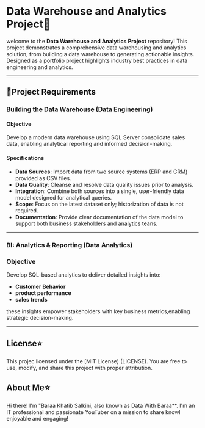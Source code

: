 # Data Warehouse and Analytics Project🚀

welcome to the **Data Warehouse and Analytics Project** repository!
This project demonstrates a comprehensive data warehousing and analytics solution, from building a data warehouse to generating actionable insights. Designed as a portfolio project highlights industry best practices in data engineering and analytics.

---

## 🚀Project Requirements

### Building the Data Warehouse (Data Engineering)

#### Objective
Develop a modern data warehouse using SQL Server consolidate sales data, enabling analytical reporting and informed decision-making.

#### Specifications
- **Data Sources**: Import data from twe source systems (ERP and CRM) provided as CSV files.
- **Data Quality**: Cleanse and resolve data quality issues prior to analysis.
- **Integration**: Combine both sources into a single, user-friendly data model designed for analytical queries.
- **Scope**: Focus on the latest dataset only; historization of data is not required.
- **Documentation**: Provide clear documentation of the data model to support both business stakeholders and analytics teans.

---

### BI: Analytics & Reporting (Data Analytics)

### Objective
Develop SQL-based analytics to deliver detailed insights into:
- **Customer Behavior**
- **product performance**
- **sales trends**

these insights empower stakeholders with key business metrics,enabling strategic decision-making.

---

## License⭐
 This projec licensed under the [MIT License) (LICENSE). You are free to use, modify, and share this project with proper attribution.

## About Me⭐
 Hi there! I'm "Baraa Khatib Salkini, also known as Data With Baraa**. I'm an IT professional and passionate YouTuber on a mission to share knowl enjoyable and engaging!



